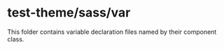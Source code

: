 # test-theme/sass/var

This folder contains variable declaration files named by their component class.
